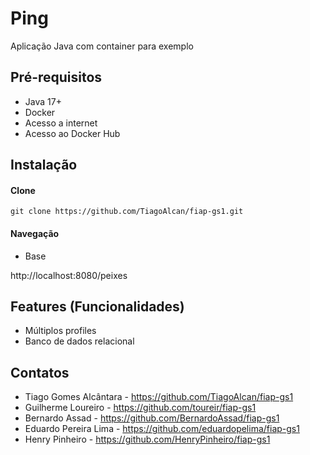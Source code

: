 # Ping

Aplicação Java com container para exemplo

## Pré-requisitos

- Java 17+
- Docker 
- Acesso a internet
- Acesso ao Docker Hub

## Instalação

#### Clone

```
git clone https://github.com/TiagoAlcan/fiap-gs1.git
```


#### Navegação

- Base

http://localhost:8080/peixes


## Features (Funcionalidades)

- Múltiplos profiles
- Banco de dados relacional

## Contatos

- Tiago Gomes Alcântara - https://github.com/TiagoAlcan/fiap-gs1
- Guilherme Loureiro - https://github.com/toureir/fiap-gs1
- Bernardo Assad - https://github.com/BernardoAssad/fiap-gs1
- Eduardo Pereira Lima - https://github.com/eduardopelima/fiap-gs1
- Henry Pinheiro - https://github.com/HenryPinheiro/fiap-gs1

